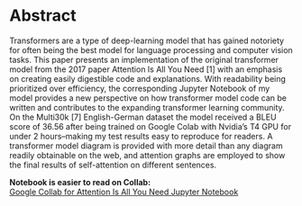 # Abstract


Transformers are a type of deep-learning model that has gained notoriety for often
being the best model for language processing and computer vision tasks. This
paper presents an implementation of the original transformer model from the
2017 paper Attention Is All You Need [1] with an emphasis on creating easily
digestible code and explanations. With readability being prioritized over efficiency,
the corresponding Jupyter Notebook of my model provides a new perspective
on how transformer model code can be written and contributes to the expanding
transformer learning community. On the Multi30k [7] English-German dataset
the model received a BLEU score of 36.56 after being trained on Google Colab
with Nvidia’s T4 GPU for under 2 hours–making my test results easy to reproduce
for readers. A transformer model diagram is provided with more detail than any
diagram readily obtainable on the web, and attention graphs are employed to show
the final results of self-attention on different sentences.  

  

**Notebook is easier to read on Collab:**  
[Google Collab for Attention Is All You Need Jupyter Notebook](https://drive.google.com/file/d/1XJQfzagSdmPsJGr6PHFEzhyryGISdUKp/view?usp=share_link)